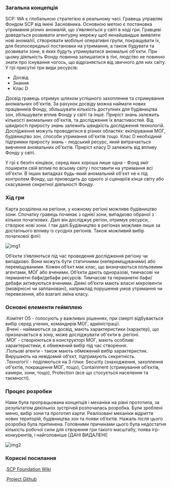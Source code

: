 ### Загальна концепція

SCP: WA є глобальною стратегією в реальному часі. Гравець управляє Фондом SCP від імені Засновника. Основною метою є постановка утримання різних аномалій, що зʼявляються у світі в ході гри. Гравцеві доведеться розвивати агентурну мережу щоб якнайшвидше виявляти нові аномалії, створювати мобільні оперативні групи, покращувати їх, для безпосередньої постановки на утримання, а також будувати та розвивати зони, в яких будуть утримуватися аномальні об'єкти. При цьому діяльність Фонду повинна залишатися в тіні, людство не повинно знати про існування чогось, що відрізняється від звичного для них світу. У грі присутні три види ресурсів:
- Досвід
- Знання
- Клас D

Досвід гравець отримує шляхом успішного захоплення та стримування аномальних об'єктів. За рахунок досвіду можна наймати нових працівників Фонду, збільшувати кількість доступних для будівництва зон, збільшувати вплив Фонду у світі та інше. Приріст знань залежить кількості аномальних об'єктів, та дослідження їх властивостей. Від швидкості приросту знань залежить швидкість дослідження технологій. Дослідження можуть проводитися в різних областях: екіпірування МОГ, будівництво зон, способи утримання об'єктів тощо. Клас D необхідний підтримки приросту знань - людський ресурс, який витрачається вивчення аномальних об'єктів. Приріст класу D залежить від впливу Фонду у світі.  

У грі є безліч кінцівок, серед яких хороша лише одна - Фонд зміг поширити свій вплив по всьому світу і поставити на утримання всі об'єкти. В інших випадках будь-який аномальний об'єкт не є під контролем Фонду, що призводить до одного зі сценаріїв кінця світу або скасування секретної діяльності Фонду.

### Хід гри

Карта розділена на регіони, у кожному регіоні можливе будівництво зони. Спочатку гравець починає з однієї зони, випадково обраної з кількох початкових. Далі він досліджує регіон, отримує ресурси, створює нові зони. І так далі.Будівництво в регіонах можливе лише за достатнього впливу із сусідніх регіонів. Також можливий вибір початкової філії:

![img1](/s/OScnEbqnjdxRf0l/download)

Обʼєкти зʼявляються під час проведення дослідження регіону чи випадково. Вони можуть бути статичними (непереміщуваними) або переміщуваними. Кожен обʼєкт має клас, що визначаються польовими агентами, МОГ або вченими. Обʼєкти дають одноразові, тимчасові чи перманетні бафи/дебафи ресурсів. Тимчасові та перманетні бафи/дебафи активуються вченими. Деякі обʼєкти мають власні мікроівенти (імовірнісні чи заплановані), наприклад порушення умов утримання чи перевезення, або взагалі зміна класу.

### Основні елементи геймплею

.Комітет О5 - голосують у важливих рішеннях, при смерті відбувається вибір серед учених, командирів МОГ, адміністрації.  
.Вчені - наймаються за досвід, мають характеристики (характер), що призначається в зону, може досліджувати об'єкти в .регіоні.  
.МОГ - створюються в конструкторі МОГ, мають особливі характеристики, є обмежений вибір під час створення.  
.Польові агенти - також мають обмежений вибір характеристик. Вирушають на невідомий об'єкт, підтримують секретність.  
.Техногогії - поділяються на 3 гілки: Security (знаходження, захоплення об'єктів, покращення МОГ, тощо), Containment (стримування обʼєктів, камери, зони, тощо), Protection (все що стосується населення та таємності).  

### Процес розробки

Нами була пропрацьована концепція і механіки на рівні прототипа, за результатом декількох зустрічей розпочалась розробка. Були зроблені меню, вибір зони та прототип карти. Реалізовані механіки відриття нових територій, будівництва зон та появи обʼєктів. Нажаль після цього розробка була припинена. Головними причинами цього була недостатня кількість робочої сили для створення гри такого масштабу, поява ігр-конкурентів, і найголовніше [ДАНІ ВИДАЛЕНІ]

![img2](/s/psxmf6gJm6jVw8v/download)

### Корисні посилання  
.[SCP Foundation Wiki](https://scp-wiki.wikidot.com/)  

.[Project Github](https://github.com/monsteroko/SCPF-WA/)  
